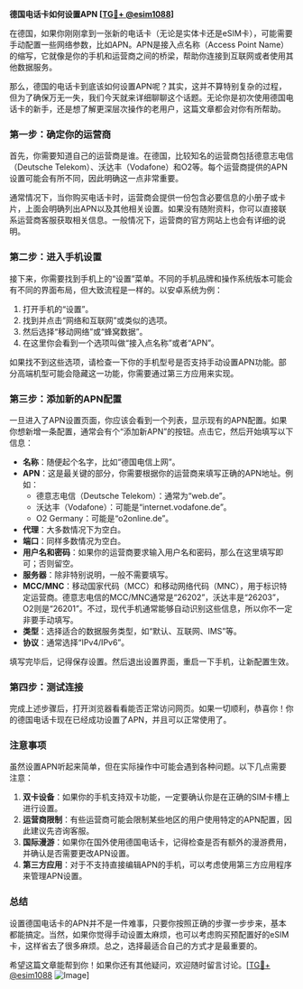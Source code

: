 **德国电话卡如何设置APN [[TG💪+ @esim1088](https://t.me/s/esim1088)]**

在德国，如果你刚刚拿到一张新的电话卡（无论是实体卡还是eSIM卡），可能需要手动配置一些网络参数，比如APN。APN是接入点名称（Access Point Name）的缩写，它就像是你的手机和运营商之间的桥梁，帮助你连接到互联网或者使用其他数据服务。

那么，德国的电话卡到底该如何设置APN呢？其实，这并不算特别复杂的过程，但为了确保万无一失，我们今天就来详细聊聊这个话题。无论你是初次使用德国电话卡的新手，还是想了解更深层次操作的老用户，这篇文章都会对你有所帮助。

### 第一步：确定你的运营商

首先，你需要知道自己的运营商是谁。在德国，比较知名的运营商包括德意志电信（Deutsche Telekom）、沃达丰（Vodafone）和O2等。每个运营商提供的APN设置可能会有所不同，因此明确这一点非常重要。

通常情况下，当你购买电话卡时，运营商会提供一份包含必要信息的小册子或卡片，上面会明确列出APN以及其他相关设置。如果没有随附资料，你可以直接联系运营商客服获取相关信息。一般情况下，运营商的官方网站上也会有详细的说明。

### 第二步：进入手机设置

接下来，你需要找到手机上的“设置”菜单。不同的手机品牌和操作系统版本可能会有不同的界面布局，但大致流程是一样的。以安卓系统为例：

1. 打开手机的“设置”。
2. 找到并点击“网络和互联网”或类似的选项。
3. 然后选择“移动网络”或“蜂窝数据”。
4. 在这里你会看到一个选项叫做“接入点名称”或者“APN”。

如果找不到这些选项，请检查一下你的手机型号是否支持手动设置APN功能。部分高端机型可能会隐藏这一功能，你需要通过第三方应用来实现。

### 第三步：添加新的APN配置

一旦进入了APN设置页面，你应该会看到一个列表，显示现有的APN配置。如果你想新增一条配置，通常会有个“添加新APN”的按钮。点击它，然后开始填写以下信息：

- **名称**：随便起个名字，比如“德国电信上网”。
- **APN**：这是最关键的部分，你需要根据你的运营商来填写正确的APN地址。例如：
  - 德意志电信（Deutsche Telekom）：通常为“web.de”。
  - 沃达丰（Vodafone）：可能是“internet.vodafone.de”。
  - O2 Germany：可能是“o2online.de”。
- **代理**：大多数情况下为空白。
- **端口**：同样多数情况为空白。
- **用户名和密码**：如果你的运营商要求输入用户名和密码，那么在这里填写即可；否则留空。
- **服务器**：除非特别说明，一般不需要填写。
- **MCC/MNC**：移动国家代码（MCC）和移动网络代码（MNC），用于标识特定运营商。德意志电信的MCC/MNC通常是“26202”，沃达丰是“26203”，O2则是“26201”。不过，现代手机通常能够自动识别这些信息，所以你不一定非要手动填写。
- **类型**：选择适合的数据服务类型，如“默认、互联网、IMS”等。
- **协议**：通常选择“IPv4/IPv6”。

填写完毕后，记得保存设置。然后退出设置界面，重启一下手机，让新配置生效。

### 第四步：测试连接

完成上述步骤后，打开浏览器看看能否正常访问网页。如果一切顺利，恭喜你！你的德国电话卡现在已经成功设置了APN，并且可以正常使用了。

### 注意事项

虽然设置APN听起来简单，但在实际操作中可能会遇到各种问题。以下几点需要注意：

1. **双卡设备**：如果你的手机支持双卡功能，一定要确认你是在正确的SIM卡槽上进行设置。
2. **运营商限制**：有些运营商可能会限制某些地区的用户使用特定的APN配置，因此建议先咨询客服。
3. **国际漫游**：如果你在国外使用德国电话卡，记得检查是否有额外的漫游费用，并确认是否需要更改APN设置。
4. **第三方应用**：对于不支持直接编辑APN的手机，可以考虑使用第三方应用程序来管理APN设置。

### 总结

设置德国电话卡的APN并不是一件难事，只要你按照正确的步骤一步步来，基本都能搞定。当然，如果你觉得手动设置太麻烦，也可以考虑购买预配置好的eSIM卡，这样省去了很多麻烦。总之，选择最适合自己的方式才是最重要的。

希望这篇文章能帮到你！如果你还有其他疑问，欢迎随时留言讨论。[[TG💪+ @esim1088](https://t.me/s/esim1088) ![Image](https://i.postimg.cc/4NQfJmqS/Snipaste-2025-05-13-00-14-12.png)]